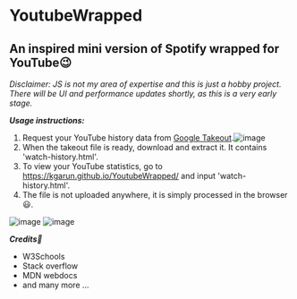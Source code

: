 # YoutubeWrapped
## An inspired mini version of Spotify wrapped for YouTube:wink:

*Disclaimer: JS is not my area of expertise and this is just a hobby project. There will be UI and performance updates shortly, as this is a very early stage.*

***Usage instructions:***
1. Request your YouTube history data from [Google Takeout](https://takeout.google.com/).![image](https://user-images.githubusercontent.com/21175650/205507733-67227850-ed10-4ef2-9b10-1639399f160c.png)
2. When the takeout file is ready, download and extract it. It contains 'watch-history.html'.
3. To view your YouTube statistics, go to https://kgarun.github.io/YoutubeWrapped/ and input 'watch-history.html'.
4. The file is not uploaded anywhere, it is simply processed in the browser:smiley:.

![image](https://user-images.githubusercontent.com/21175650/205968639-b7cb8a94-37a7-4efb-89b4-98a2e89add5b.png)
![image](https://user-images.githubusercontent.com/21175650/205968999-bdcc67f5-dc35-43e4-a15e-3cfc20e547cb.png)




***Credits:orange_heart:***
- W3Schools
- Stack overflow
- MDN webdocs
- and many more ...

